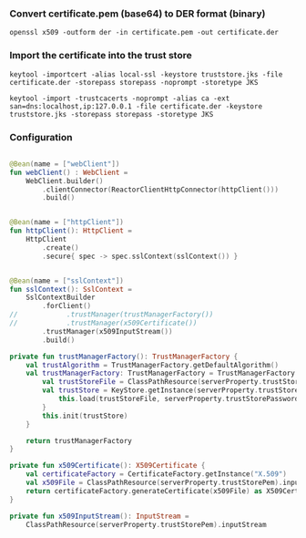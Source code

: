### Convert certificate.pem (base64) to DER format (binary)

    openssl x509 -outform der -in certificate.pem -out certificate.der 

### Import the certificate into the trust store

    keytool -importcert -alias local-ssl -keystore truststore.jks -file certificate.der -storepass storepass -noprompt -storetype JKS

    keytool -import -trustcacerts -noprompt -alias ca -ext san=dns:localhost,ip:127.0.0.1 -file certificate.der -keystore truststore.jks -storepass storepass -storetype JKS

### Configuration

```kotlin

@Bean(name = ["webClient"])
fun webClient() : WebClient =
    WebClient.builder()
        .clientConnector(ReactorClientHttpConnector(httpClient()))
        .build()


@Bean(name = ["httpClient"])
fun httpClient(): HttpClient =
    HttpClient
        .create()
        .secure{ spec -> spec.sslContext(sslContext()) }


@Bean(name = ["sslContext"])
fun sslContext(): SslContext =
    SslContextBuilder
        .forClient()
//            .trustManager(trustManagerFactory())
//            .trustManager(x509Certificate())
        .trustManager(x509InputStream())
        .build()

private fun trustManagerFactory(): TrustManagerFactory {
    val trustAlgorithm = TrustManagerFactory.getDefaultAlgorithm()
    val trustManagerFactory: TrustManagerFactory = TrustManagerFactory.getInstance(trustAlgorithm).apply {
        val trustStoreFile = ClassPathResource(serverProperty.trustStore).inputStream
        val trustStore = KeyStore.getInstance(serverProperty.trustStoreType).apply {
            this.load(trustStoreFile, serverProperty.trustStorePassword.toCharArray())
        }
        this.init(trustStore)
    }

    return trustManagerFactory
}

private fun x509Certificate(): X509Certificate {
    val certificateFactory = CertificateFactory.getInstance("X.509")
    val x509File = ClassPathResource(serverProperty.trustStorePem).inputStream
    return certificateFactory.generateCertificate(x509File) as X509Certificate
}

private fun x509InputStream(): InputStream =
    ClassPathResource(serverProperty.trustStorePem).inputStream

```